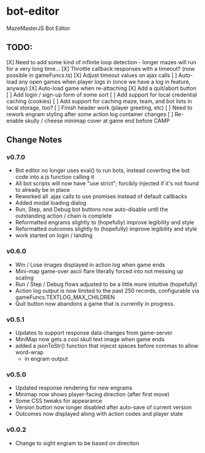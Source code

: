 # bot-editor

MazeMasterJS Bot Editor

## TODO:

[X] Need to add some kind of infinite loop detection - longer mazes will run for a very long time...
[X] Throttle callback responses with a timeout? (now possible in gameFuncs.ts)
[X] Adjust timeout values on ajax calls
[ ] Auto-load any open games when player logs in (once we have a log in feature, anyway)
[X] Auto-load game when re-attaching
[X] Add a quit/abort button
[ ] Add login / sign-up form of some sort
[ ] Add support for local credential caching (cookies)
[ ] Add support for caching maze, team, and bot lists in local storage, too?
[ ] Finish header work (player greeting, etc)
[ ] Need to rework engram styling after some action log container changes
[ ] Re-enable skully / cheese minimap cover at game end before CAMP

## Change Notes

### v0.7.0

- Bot editor no longer uses eval() to run bots, instead coverting the bot code into a js function calling it
- All bot scripts will now have "use strict"; forcibly injected if it's not found to already be in place
- Reworked all .ajax calls to use promises instead of default callbacks
- Added modal loading dialog
- Run, Step, and Debug bot buttons now auto-disable until the outstanding action / chain is complete
- Reformatted engrams slightly to (hopefully) improve legibility and style
- Reformatted outcomes slightly to (hopefully) improve legibility and style
- work started on login / landing

### v0.6.0

- Win / Lose images displayed in action log when game ends
- Mini-map game-over ascii flare literally forced into not messing up scaling
- Run / Step / Debug flows adjusted to be a little more intuitive (hopefully)
- Action log output is now limited to the past 250 records, configurable via gameFuncs.TEXTLOG_MAX_CHILDREN
- Quit button now abandons a game that is currently in progress.

### v0.5.1

- Updates to support response data changes from game-server
- MiniMap now gets a cool skull text image when game ends
- added a jsonToStr() function that injecst spaces before commas to allow word-wrap
  - in engram output

### v0.5.0

- Updated response rendering for new engrams
- Minimap now shows player-facing direction (after first move)
- Some CSS tweaks for appearance
- Version button now longer disabled after auto-save of current version
- Outcomes now displayed along with action codes and player state

### v0.0.2

- Change to sight engram to be based on direciton
